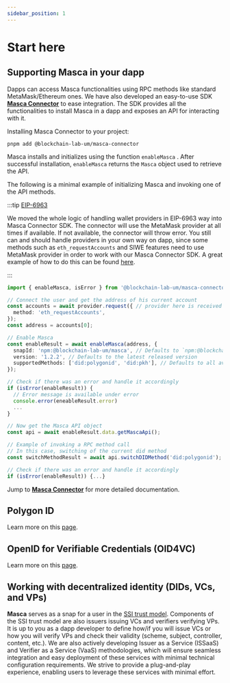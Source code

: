 ```yaml
---
sidebar_position: 1
---
```


# Start here

## Supporting Masca in your dapp

Dapps can access Masca functionalities using RPC methods like standard MetaMask/Ethereum ones. We have also developed an easy-to-use SDK **[Masca Connector](/docs/libraries/masca-connector)** to ease integration. The SDK provides all the functionalities to install Masca in a dapp and exposes an API for interacting with it.

Installing Masca Connector to your project:

```shell
pnpm add @blockchain-lab-um/masca-connector
```

Masca installs and initializes using the function `enableMasca` . After successful installation, `enableMasca` returns the `Masca` object used to retrieve the API.

The following is a minimal example of initializing Masca and invoking one of the API methods.

:::tip [EIP-6963](https://eips.ethereum.org/EIPS/eip-6963)

We moved the whole logic of handling wallet providers in EIP-6963 way into Masca Connector SDK. The connector will use the MetaMask provider at all times if available. If not available, the connector will throw error. You still can and should handle providers in your own way on dapp, since some methods such as `eth_requestAccounts` and SIWE features need to use MetaMask provider in order to work with our Masca Connector SDK. A great example of how to do this can be found [here](https://github.com/Montoya/snap-connect-example#readme).

:::

```typescript
import { enableMasca, isError } from '@blockchain-lab-um/masca-connector';

// Connect the user and get the address of his current account
const accounts = await provider.request({ // provider here is received in an EIP-6963 compliant way, see the tip above
  method: 'eth_requestAccounts',
});
const address = accounts[0];

// Enable Masca
const enableResult = await enableMasca(address, {
  snapId: 'npm:@blockchain-lab-um/masca', // Defaults to `npm:@blockchain-lab-um/masca`
  version: '1.2.2', // Defaults to the latest released version
  supportedMethods: ['did:polygonid', 'did:pkh'], // Defaults to all available methods
});

// Check if there was an error and handle it accordingly
if (isError(enableResult)) {
  // Error message is available under error
  console.error(eneableResult.error)
  ...
}

// Now get the Masca API object
const api = await enableResult.data.getMascaApi();

// Example of invoking a RPC method call
// In this case, switching of the current did method
const switchMethodResult = await api.switchDIDMethod('did:polygonid');

// Check if there was an error and handle it accordingly
if (isError(enableResult)) {...}
```

Jump to [**Masca Connector**](/docs/libraries/masca-connector) for more detailed documentation.

## Polygon ID

Learn more on this [page](/docs/integrate-masca/polygonid.md).

## OpenID for Verifiable Credentials (OID4VC)

Learn more on this [page](/docs/integrate-masca/oid4vc.md).

## Working with decentralized identity (DIDs, VCs, and VPs)

**Masca** serves as a snap for a user in the [SSI trust model](ssi/trust-model.md). Components of the SSI trust model are also issuers issuing VCs and verifiers verifying VPs. It is up to you as a dapp developer to define how/if you will issue VCs or how you will verify VPs and check their validity (scheme, subject, controller, content, etc.). We are also actively developing Issuer as a Service (ISSaaS) and Verifier as a Service (VaaS) methodologies, which will ensure seamless integration and easy deployment of these services with minimal technical configuration requirements. We strive to provide a plug-and-play experience, enabling users to leverage these services with minimal effort.
